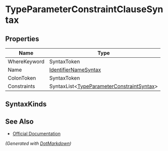 # TypeParameterConstraintClauseSyntax

## Properties

| Name         | Type                                                                 |
| ------------ | -------------------------------------------------------------------- |
| WhereKeyword | SyntaxToken                                                          |
| Name         | [IdentifierNameSyntax](IdentifierNameSyntax.md)                      |
| ColonToken   | SyntaxToken                                                          |
| Constraints  | SyntaxList\<[TypeParameterConstraintSyntax](SeparatedSyntaxList.md)> |

## SyntaxKinds

## See Also

* [Official Documentation](https://docs.microsoft.com/en-us/dotnet/api/microsoft.codeanalysis.csharp.syntax.typeparameterconstraintclausesyntax)


*\(Generated with [DotMarkdown](http://github.com/JosefPihrt/DotMarkdown)\)*